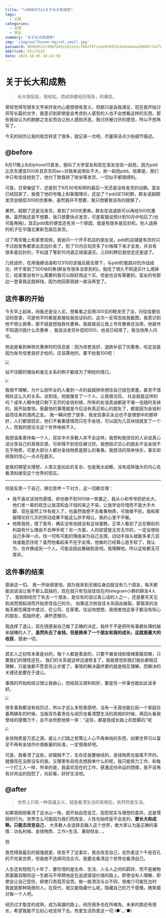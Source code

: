 ```yaml
---
title: "\U0001F512关于长大和成熟"
tags:
  - 记录
categories:
  - 日常
  - 想法
summary: "关于长大和成熟"
img: '/img/wallhaven-4gjrml_small.jpg'
password: 984b8522c9967e45e1613a1cf662f8fca1e018553c6eba4aaa2688677a2f645c
abbrlink: 55c1fb25
date: 2021-10-05 10:42:59
---
```


# 关于长大和成熟

> 长大很容易，很轻松。而成熟要经历很多，的痛苦。

曾经觉得写很多文字来抒发内心感想很有意义，但那只是自我满足，现在我开始讨厌写长篇的文字，我意识到即使是会考虑别人感受的人也不会想看这样的东西，那些我自认为的肺腑之言反而会让别人感到厌恶，我讨厌被讨厌的感觉，所以不想再写了。

今天的经历让我的观念转变了很多，就记录一次吧，尽量简洁点少些细节描述。

## @before

8月17晚上8点iphone13首发，我叫了大学室友和现在室友佳佳一起抢，因为pdd比京东便宜500并且京东的ac+对我来说用处不大，故一起抢pdd。结果是，我们中只有佳佳抢到了，他付了款我转了账坐等发货，一切似乎都很顺利。

可是，日常催促下，还是到了9月30号标明的最后一天还是没有发货的动静。室友已经回家了，我借了他的号晚上和客服理论，还加了个pdd买13的群，群友说超期发货会赔偿300的优惠券，虽然我并不想要，我只想要我该有的就够了。

果然，超期了还是没发货，拿到了300优惠券。群友在说退款可以再给500优惠券。虽然我还是不想要，我只想要快点发货，可是客服说预计到10月中旬后了(也可能再拖)。其实pdd卖的便宜还有另一个原因，就是有很多是后封机，别人退换的机子在华强北重新包装后发货。

过了两天晚上和家里视频，我爸问一个开手机店的朋友说，pdd的店铺是有货的只不过刚发售都拿出去加价卖了，到了10月后旬货多了价格降下来才会发，并且有很多是后封的，不如退了等到10月底正规渠道买。三四利弊后我觉定还是退了。

几经波折，在用强硬话语和12315的坚强后盾支撑下，与pdd的套路对抗作战成功，终于拿到了500块的券(群友有很多没拿到的)。我找了很久不知道买什么用掉它，给家里说有什么需要的我可以刚好用这个买，但是也没有需要的。室友的号那边一登录我这就掉线，因为他回家我就一直没再登了。

## 这件事的开始

今天早上起来，闲鱼还是没人买，想看看之前用300买的鞋发货了没，问佳佳要验证码登录，可是他平时都是直接给我验证码的，这次一反常态给我截图，我意识到他不想让我等，那不就是想独吞优惠券。我直接说让我上号优惠券还没用，他装作不知道问我什么优惠券 ，我说没发货补偿的500，他说已经用了。我当场黑人问号。

他说是看到审核优惠券时的信息是：因为信誉良好，退款补偿了优惠券。咬定说是因为账号信誉良好才给的，应该算他的，要不给我100吧：

<img src="/img/image-20211005121222518.png" style="zoom:80%;" /><img src="/img/yishiyuse.jpg" style="zoom:10%;" />

站不住脚的理由和毫无关系的例子都成为了明抢的借口，

<img src="/img/image-20211005121646753.png" style="zoom:67%;" />

我很不理解，为什么刚毕业的人看到一点利益就拼命想往自己钱包里塞，甚至不惜相处这么久的关系。谈到钱，他就像变了一个人，让我很诧异。
社会就是这样的吗？成年人眼中就只剩下无尽的金钱利禄，所有的友谊真诚都是不堪一击随时丢掉的，我开始害怕，我最怕的事情就是今后没有真正知心的朋友了，都是因为金钱利益而往来的酒肉之友。
我一瞬间想了很多，我发现事实永远也不是理想中的那样好，人们都很现实，他们不看重感情而只在乎金钱，可以因为几百块钱就变了一个人，而我的想法与这个世界格格不入，

我想温柔善待每一个人，现实中大多数人并不会这样。我想和我信任的人诉说真心话分享自己的真情实感，可却得不到信任被讨厌。我想结识交心的朋友不谈金钱不在乎物质，可是大部分人都对金钱物质是那么的看重。我想活的简单快乐，事实却把我的信心一点点在磨灭。

是我的期望太理想，人类又是如此的复杂，也是我太幼稚，没有成熟强大的内心去看清和接受这个世界的现实。

<hr>

但是反思一下自己，换位思考一下对方，这一切都合理：

- 我不喜欢谈钱伤感情，却也做不到500块一笑置之，我从小和爷爷奶奶长大，他们老一辈的观念让我深知血汗钱的来之不易，让我学会珍惜而不是大手大脚，现在虽然工作有收入了，也虽然我想不去看重物质，可我做不到，我和客服理论好几天的劳动成果不能这么拱手相让，我的心里不平衡。
- 他帮我抢，借了我号，确实没有他就没有这块蛋糕，正常人看到了近在眼前的利益有什么理由不去伸手呢？另一方面，人的欲望是无穷无尽的，一定会想给自己多得一点，找一切有可能的理由来为自己支撑。动动手指头就能多拿几百块谁能忍住呢？虽然他看起来不在乎友情，他做的已经算心慈手软了，我认为，也许换成另一个人，可能会因此撕破脸皮吧。我理解他，所以这些都无可厚非。

## 这件事的结束

感谢这一切。
我一开始很害怕，因为我来到无锡后身边就没有几个朋友，每天都能说说话让我不那么孤独的，现在就只有包括佳佳在内telegram小群的群友4人了。
我刚刚经历了失去一个朋友，是仅有的说过真心话的人之一，还是要天天见到进而想起进而开始责怪自己的😞。
如果这次和佳佳关系因此破裂，那我真的会每天都在痛苦中度过，在公司、在家里。往远地想想，我很害怕这辈子都没有知心的朋友，孤独终老，满怀遗憾😞。

我选择了退让，现在很感谢自己做了正确的决定，我终于不是把所有事都处理的越来越糟的人了。**虽然失去了金钱，但是换来了一个朋友和我的成长，这就是最大的收获**，感谢一切。

<hr>

其实人之初性本善是对的，每个人都是善良的，只要不被金钱和情绪蒙蔽双眼，只要我们的理性还在。
我们的关系就这样迅速恢复了，我能感觉到我们彼此都相互理解，只是谁都不愿意先让步罢了。事情的解决最终要的就是相互理解，而解决的关键还是要在于退让。

事情的开始和经过很让我揪心，但结局又顺利和好，要是另一件事也能如此该多好。

<img src="/img/image-20211005141235983.png" style="zoom:67%;" />

很多事我都没有经历过，所以才这么多愁善感吧，当有一天我也能扛起一个家庭拉着两辆车的时候，当我背负着责任与阅历也看清楚生活的真相的时候，再回头看我曾经的感慨万千，会不会欣慰地笑一笑："这些，都是我成长路上的垫脚石"呢

<img src="/img/image-20211005141723250.png" style="zoom:67%;" />

金钱物质是万恶之源，是让人们趋之若鹜让人心不再单纯的东西，如果世界可以富足不再有金钱作价值衡量的标准，一定很美好吧。

可是，我看清了这些，却摆脱不了，生存还是要继续的，金钱物质也是离不开的。就像现在没房没车的我，又哪里有自信去想脱单什么的呢，我只能努力工作，和每一个打工人一样，所幸的是，我喜欢现在的工作，感激这份命运的馈赠，我不该再有对命运的抱怨了，向前看，好好生活吧。

## @after

> 世界上只有一种英雄主义，就是看清生活的真相后，依然热爱生活。

如果我刚刚看清了这冰山一角，就开始自怨自艾，抱怨现实与理想的差异。这是懦弱的行为，世界怎么可能因为我们而改变，人性也始终是不会变的，**要长大和成熟，只能去改变自己**，
大多数人会选择去融入这个世界，做大家认为是正确的事情：功名利禄、金钱物质、工作>生活、重财轻友...，

但

我觉得我最后的倔强就是，改变不了这事实，我会改变自己，去热爱这个千疮百孔的不完美世界，但我绝不选择同流合污，我要去看清这个世界也看清自己。

人生还有短短几十年了，要珍惜的是生命、生活、人与人之间的羁绊，而不是被物质蒙蔽双眼将这一生都马不停蹄地走在追逐错误价值的路上。即使没有人理解，即使会让自己受伤，即使只若孤芳自赏。做一股清流与众不同，很难😶可能在古时我就是那种隐居的人。在现代，我又能隐藏什么呢，隐藏自己的万千感慨，微笑面对每一个人吧。

经历过才能变的成熟，成为英雄的路上，经历很多也在所难免，未来的路还有很长，希望我能不忘初心地坚持下去，热爱生活热爱这一切
(●'◡'●)


